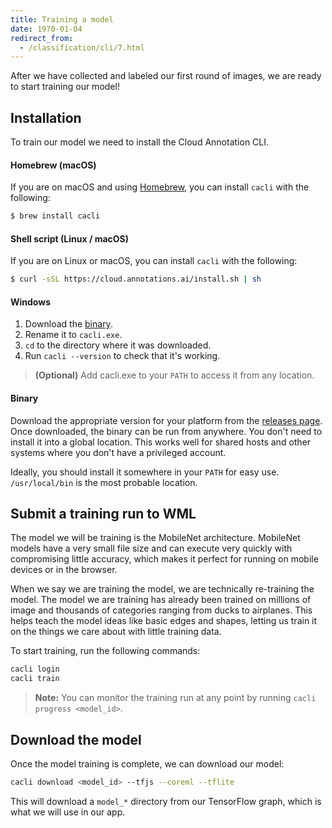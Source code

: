 ```yaml
---
title: Training a model
date: 1970-01-04
redirect_from:
  - /classification/cli/7.html
---
```

After we have collected and labeled our first round of images, we are ready to start training our model! 

## Installation
To train our model we need to install the Cloud Annotation CLI.

#### Homebrew (macOS)
If you are on macOS and using [Homebrew](https://brew.sh/), you can install `cacli` with the following:
```bash
$ brew install cacli
```

#### Shell script (Linux / macOS)
If you are on Linux or macOS, you can install `cacli` with the following:
```bash
$ curl -sSL https://cloud.annotations.ai/install.sh | sh
```

#### Windows
1. Download the [binary](https://github.com/cloud-annotations/training/releases/download/v1.2.29/cacli_windows_x86_64.exe).
1. Rename it to `cacli.exe`.
1. `cd` to the directory where it was downloaded.
1. Run `cacli --version` to check that it's working.

> **(Optional)** Add cacli.exe to your `PATH` to access it from any location. 

#### Binary
Download the appropriate version for your platform from the [releases page](https://github.com/cloud-annotations/training/releases). Once downloaded, the binary can be run from anywhere. You don't need to install it into a global location. This works well for shared hosts and other systems where you don't have a privileged account.

Ideally, you should install it somewhere in your `PATH` for easy use. `/usr/local/bin` is the most probable location.

## Submit a training run to WML
The model we will be training is the MobileNet architecture. MobileNet models have a very small file size and can execute very quickly with compromising little accuracy, which makes it perfect for running on mobile devices or in the browser.

When we say we are training the model, we are technically re-training the model. The model we are training has already been trained on millions of image and thousands of categories ranging from ducks to airplanes. This helps teach the model ideas like basic edges and shapes, letting us train it on the things we care about with little training data.

To start training, run the following commands:
```bash
cacli login
cacli train
```
> **Note:** You can monitor the training run at any point by running `cacli progress <model_id>`.

## Download the model
Once the model training is complete, we can download our model:
```bash
cacli download <model_id> --tfjs --coreml --tflite
```
This will download a `model_*` directory from our TensorFlow graph, which is what we will use in our app.


